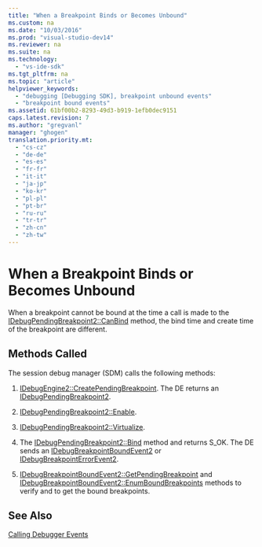 ```yaml
---
title: "When a Breakpoint Binds or Becomes Unbound"
ms.custom: na
ms.date: "10/03/2016"
ms.prod: "visual-studio-dev14"
ms.reviewer: na
ms.suite: na
ms.technology: 
  - "vs-ide-sdk"
ms.tgt_pltfrm: na
ms.topic: "article"
helpviewer_keywords: 
  - "debugging [Debugging SDK], breakpoint unbound events"
  - "breakpoint bound events"
ms.assetid: 61bf00b2-8293-49d3-b919-1efb0dec9151
caps.latest.revision: 7
ms.author: "gregvanl"
manager: "ghogen"
translation.priority.mt: 
  - "cs-cz"
  - "de-de"
  - "es-es"
  - "fr-fr"
  - "it-it"
  - "ja-jp"
  - "ko-kr"
  - "pl-pl"
  - "pt-br"
  - "ru-ru"
  - "tr-tr"
  - "zh-cn"
  - "zh-tw"
---
```

# When a Breakpoint Binds or Becomes Unbound
When a breakpoint cannot be bound at the time a call is made to the [IDebugPendingBreakpoint2::CanBind](../extensibility/idebugpendingbreakpoint2--canbind.md) method, the bind time and create time of the breakpoint are different.  
  
## Methods Called  
 The session debug manager (SDM) calls the following methods:  
  
1.  [IDebugEngine2::CreatePendingBreakpoint](../extensibility/idebugengine2--creatependingbreakpoint.md). The DE returns an [IDebugPendingBreakpoint2](../extensibility/idebugpendingbreakpoint2.md).  
  
2.  [IDebugPendingBreakpoint2::Enable](../extensibility/idebugpendingbreakpoint2--enable.md).  
  
3.  [IDebugPendingBreakpoint2::Virtualize](../extensibility/idebugpendingbreakpoint2--virtualize.md).  
  
4.  The [IDebugPendingBreakpoint2::Bind](../extensibility/idebugpendingbreakpoint2--bind.md) method and returns S_OK. The DE sends an [IDebugBreakpointBoundEvent2](../extensibility/idebugbreakpointboundevent2.md) or [IDebugBreakpointErrorEvent2](../extensibility/idebugbreakpointerrorevent2.md).  
  
5.  [IDebugBreakpointBoundEvent2::GetPendingBreakpoint](../extensibility/idebugbreakpointboundevent2--getpendingbreakpoint.md) and [IDebugBreakpointBoundEvent2::EnumBoundBreakpoints](../extensibility/idebugbreakpointboundevent2--enumboundbreakpoints.md) methods to verify and to get the bound breakpoints.  
  
## See Also  
 [Calling Debugger Events](../extensibility/calling-debugger-events.md)